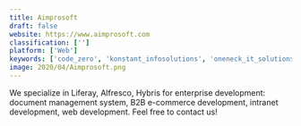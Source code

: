 ```yaml
---
title: Aimprosoft
draft: false 
website: https://www.aimprosoft.com
classification: ['']
platform: ['Web']
keywords: ['code_zero', 'konstant_infosolutions', 'oneneck_it_solutions']
image: 2020/04/Aimprosoft.png
---
```

We specialize in Liferay, Alfresco, Hybris for enterprise development: document management system, B2B e-commerce development, intranet development, web development. Feel free to contact us!